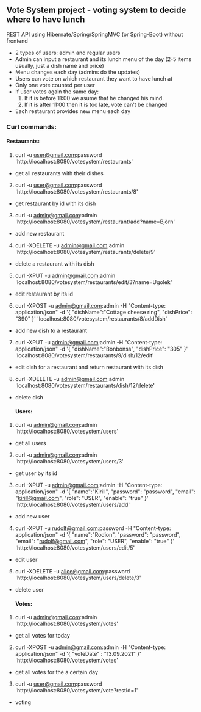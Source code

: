 
Vote System project - voting system to decide where to have lunch
--------------------------------------------------------------------

REST API using Hibernate/Spring/SpringMVC (or Spring-Boot) without frontend

- 2 types of users: admin and regular users
- Admin can input a restaurant and its lunch menu of the day (2-5 items usually, just a dish name and price)
- Menu changes each day (admins do the updates)
- Users can vote on which restaurant they want to have lunch at
- Only one vote counted per user
- If user votes again the same day:
    1. If it is before 11:00 we asume that he changed his mind.
    2. If it is after 11:00 then it is too late, vote can't be changed
- Each restaurant provides new menu each day    


### Curl commands:
   #### Restaurants:
1.   curl -u user@gmail.com:password 'http://localhost:8080/votesystem/restaurants'

 - get all restaurants with their dishes

2. curl  -u user@gmail.com:password 'http://localhost:8080/votesystem/restaurants/8'

- get restaurant by id with its dish

3.  curl  -u admin@gmail.com:admin 'http://localhost:8080/votesystem/restaurant/add?name=Björn'

- add new restaurant

4. curl -XDELETE -u admin@gmail.com:admin 'http://localhost:8080/votesystem/restaurants/delete/9'

- delete a restaurant with its dish

5.  curl -XPUT -u admin@gmail.com:admin 'localhost:8080/votesystem/restaurants/edit/3?name=Ugolek'

- edit restaurant by its id

6.  curl -XPOST -u admin@gmail.com:admin -H "Content-type: application/json" -d '{
    "dishName":"Cottage cheese ring",
    "dishPrice": "390"
    }' 'localhost:8080/votesystem/restaurants/8/addDish'

- add new dish to a restaurant

7.  curl -XPUT -u admin@gmail.com:admin  -H "Content-type: application/json" -d '{
    "dishName":"Bonbonss",
    "dishPrice": "305"
    }' 'localhost:8080/votesystem/restaurants/9/dish/12/edit'

- edit dish for a restaurant and return restaurant with its dish

8.  curl -XDELETE -u admin@gmail.com:admin 'localhost:8080/votesystem/restaurants/dish/12/delete'

- delete dish


  #### Users:

1.  curl -u admin@gmail.com:admin 'http://localhost:8080/votesystem/users'

- get all users

2.  curl -u admin@gmail.com:admin 'http://localhost:8080/votesystem/users/3'

- get user by its id

3.  curl -XPUT -u admin@gmail.com:admin -H "Content-type: application/json" -d '{
    "name":"Kirill",
    "password": "password",
    "email": "kirill@gmail.com",
    "role": "USER",
    "enable": "true"
    }' 'http://localhost:8080/votesystem/users/add'

- add new user

4.  curl -XPUT -u rudolf@gmail.com:password -H "Content-type: application/json" -d '{
    "name":"Rodion",
    "password": "password",
    "email": "rudolf@gmail.com",
    "role": "USER",
    "enable": "true"
    }' 'http://localhost:8080/votesystem/users/edit/5'

- edit user

5.  curl -XDELETE -u alice@gmail.com:password 'http://localhost:8080/votesystem/users/delete/3'

- delete user

  #### Votes:

1.  curl -u admin@gmail.com:admin  'http://localhost:8080/votesystem/votes'

- get all votes for today

2.  curl -XPOST -u admin@gmail.com:admin  -H "Content-type: application/json" -d '{
    "voteDate" : "13.09.2021"
    }' 'http://localhost:8080/votesystem/votes'

- get all votes for the a certain day

3.  curl -u user@gmail.com:password  'http://localhost:8080/votesystem/vote?restId=1'

- voting